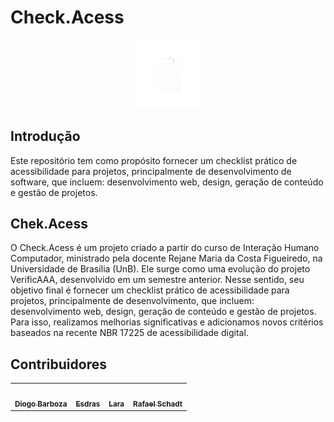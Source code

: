 # Check.Acess

<div align="center">
<img src="docs/imagens/logo-verificaaa.png" alt="Logo de prancheta com checklist" style="width: 100px">
</div>


## Introdução

Este repositório tem como propósito fornecer um checklist prático de acessibilidade para projetos, principalmente de desenvolvimento de software, que incluem: desenvolvimento web, design, geração de conteúdo e gestão de projetos. 

## Chek.Acess

O Check.Acess é um projeto criado a partir do curso de Interação Humano Computador, ministrado pela docente Rejane Maria da Costa Figueiredo, na Universidade de Brasília (UnB). Ele surge como uma evolução do projeto VerificAAA, desenvolvido em um semestre anterior. Nesse sentido, seu objetivo final é fornecer um checklist prático de acessibilidade para projetos, principalmente de desenvolvimento, que incluem: desenvolvimento web, design, geração de conteúdo e gestão de projetos. Para isso, realizamos melhorias significativas e adicionamos novos critérios baseados na recente NBR 17225 de acessibilidade digital.

## Contribuidores

<table>
  <tr>
    <td align="center"><a href="https://github.com/diogo-barboza"><img style="border-radius: 50%;" src="https://github.com/diogo-barboza.png" width="100px;" alt=""/><br /><sub><b>Diogo Barboza</b></sub></a><br />
    <td align="center"><a href="https://github.com/Edzada"><img style="border-radius: 50%;" src="https://github.com/Edzada.png" width="100px;" alt=""/><br /><sub><b>Esdras</b></sub></a><br />   
    <td align="center"><a href="https://github.com/gravelylara"><img style="border-radius: 50%;" src="https://github.com/gravelylara.png" width="100px;" alt=""/><br /><sub><b>Lara</b></sub></a><br />   
    <td align="center"><a href="https://github.com/RafaelSchadt"><img style="border-radius: 50%;" src="https://github.com/RafaelSchadt.png" width="100px;" alt=""/><br /><sub><b>Rafael Schadt</b></sub></a><br />
  </tr>
</table>
